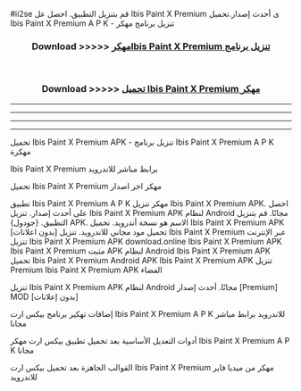 #ii2se قم بتنزيل التطبيق. احصل عل Ibis Paint X Premium  ى أحدث إصدار.تحميل Ibis Paint X Premium  A P K - تنزيل برنامج مهكر



<div align="center">
<h3>Download >>>>> <a href="https://ar-sites.web.app/?ar= Ibis Paint X Premium ">مهكرIbis Paint X Premium  تنزيل برنامج</a></h3><br>

<h3>Download >>>>> <a href="https://ar-sites.web.app/?ar= Ibis Paint X Premium ">تحميل Ibis Paint X Premium  مهكر</a></h3>
</div>


----------------------------------------------------------

----------------------------------------------------------

----------------------------------------------------------

----------------------------------------------------------


تحميل Ibis Paint X Premium  APK - تنزيل برنامج Ibis Paint X Premium  A P K مهكرة

Ibis Paint X Premium  برابط مباشر للاندرويد

تحميل Ibis Paint X Premium  مهكر اخر اصدار

تطبيق Ibis Paint X Premium  A P K مهكر
تنزيل Ibis Paint X Premium  APK. احصل على أحدث إصدار.
تنزيل Ibis Paint X Premium  APK لنظام Android مجانًا.
قم بتنزيل التطبيق. {جودول} APK. الاسم هو نسخة أندرويد.
تحميل Ibis Paint X Premium  APK [بدون اعلانات]
تحميل مود مجاني للاندرويد.
تنزيل Ibis Paint X Premium  عبر الإنترنت
تنزيل Ibis Paint X Premium  APK
download.online Ibis Paint X Premium  APK
Ibis Paint X Premium  مثبت APK لنظام Android
Ibis Paint X Premium  APK
تحميل Ibis Paint X Premium  Android APK
Ibis Paint X Premium  APK تنزيل Premium
Ibis Paint X Premium  APK الفضاء

تنزيل Ibis Paint X Premium  APK لنظام Android مجانًا. أحدث إصدار [Premium] MOD [بدون إعلانات]

إضافات تهكير برنامج بيكس ارت Ibis Paint X Premium  A P K للاندرويد برابط مباشر مجانا

أدوات التعديل الأساسية بعد تحميل تطبيق بيكس ارت مهكر Ibis Paint X Premium  A P K مجانا

القوالب الجاهزة بعد تحميل بيكس ارت Ibis Paint X Premium  مهكر من ميديا فاير للاندرويد



